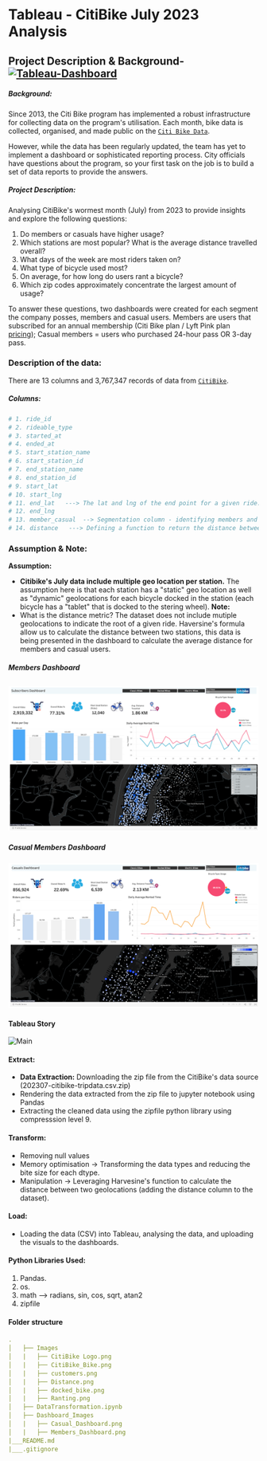 # Tableau - CitiBike July 2023 Analysis
## Project Description  & Background- [![Tableau-Dashboard](https://img.shields.io/badge/Dashboard-Presentation-black?style=flat&logo=atandt)](https://public.tableau.com/views/CitiBike_GalBeeri/CasualRidersDashboard?:language=en-US&publish=yes&:display_count=n&:origin=viz_share_link) 

##### Background:
Since 2013, the Citi Bike program has implemented a robust infrastructure for collecting data on the program's utilisation. Each month, bike data is collected, organised, and made public on the [`Citi Bike Data`](https://citibikenyc.com/system-data).

However, while the data has been regularly updated, the team has yet to implement a dashboard or sophisticated reporting process. City officials have questions about the program, so your first task on the job is to build a set of data reports to provide the answers.

##### Project Description:
Analysing CitiBike's wormest month (July) from 2023 to provide insights and explore the following questions:
1. Do members or casuals have higher usage? 
2. Which stations are most popular? What is the average distance travelled overall? 
3. What days of the week are most riders taken on? 
4. What type of bicycle used most? 
5. On average, for how long do users rant a bicycle? 
6. Which zip codes approximately concentrate the largest amount of usage? 

To answer these questions, two dashboards were created for each segment the company posses, members and casual users. Members are users that subscribed for an annual membership (Citi Bike plan  / Lyft Pink plan [pricing](https://citibikenyc.com/pricing)); Casual members = users who purchased 24-hour pass OR 3-day pass. 
### Description of the data: 
There are 13 columns and 3,767,347 records of data from [`CitiBike`](https://s3.amazonaws.com/tripdata/index.html).
##### Columns: 
``` python
# 1. ride_id               
# 2. rideable_type         
# 3. started_at            
# 4. ended_at              
# 5. start_station_name    
# 6. start_station_id      
# 7. end_station_name      
# 8. end_station_id        
# 9. start_lat             
# 10. start_lng             
# 11. end_lat   ---> The lat and lng of the end point for a given ride.            
# 12. end_lng               
# 13. member_casual  --> Segmentation column - identifying members and casual users         
# 14. distance   ---> Defining a function to return the distance betwee two geolocation points given a sphere - Haversine formula
```
        
### Assumption & Note:
**Assumption:**
* **Citibike's July data include multiple geo location per station.** The assumption here is that each station has a "static" geo location as well as "dynamic" geolocations for each bicycle docked in the station (each bicycle has a "tablet" that is docked to the stering wheel). 
**Note:**
* What is the distance metric? The dataset does not include mutiple geolocations to indicate the root of a given ride. Haversine's formula allow us to calculate the distance between two stations, this data is being presented in the dashboard to calculate the average distance for members and casual users. 

##### Members Dashboard 
![members_dashboard](https://github.com/Kokolipa/Tableau_CitiBIke/blob/city_main/Dashboard_Images/Members_Dashboard.png)
----------------------------------------------------------------
##### Casual Members Dashboard 
![casual_members_dashboard](https://github.com/Kokolipa/Tableau_CitiBIke/blob/city_main/Dashboard_Images/Casual_Dashboard.png)
#### Tableau Story
![Main](https://media.giphy.com/media/v1.Y2lkPTc5MGI3NjExdmJ6eGt3dW5wdzVrY3lmYXhweXFia2V3cDlncTg0NXZnZ3RmY3lzeSZlcD12MV9pbnRlcm5hbF9naWZfYnlfaWQmY3Q9Zw/1iqC3KRYMkwlA0kfkX/giphy.gif)




#### Extract: 
* **Data Extraction:** Downloading the zip file from the CitiBike's data source (202307-citibike-tripdata.csv.zip)
* Rendering the data extracted from the zip file to jupyter notebook using Pandas
* Extracting the cleaned data using the zipfile python library using compresssion level 9. 
#### Transform: 
* Removing null values
* Memory optimisation -> Transforming the data types and reducing the bite size for each dtype.
* Manipulation -> Leveraging Harvesine's function to calculate the distance between two geolocations (adding the distance column to the dataset). 
#### Load: 
* Loading the data (CSV) into Tableau, analysing the data, and uploading the visuals to the dashboards.


#### Python Libraries Used:
1. Pandas.
2. os. 
3. math --> radians, sin, cos, sqrt, atan2
4. zipfile 


#### Folder structure
``` yml
.
│   ├── Images 
│   |   ├── CitiBike Logo.png      
│   |   ├── CitiBike_Bike.png          
│   |   ├── customers.png         
│   |   ├── Distance.png        
│   |   ├── docked_bike.png
│   |   ├── Ranting.png       
│   ├── DataTransformation.ipynb     
│   ├── Dashboard_Images
│   |   ├── Casual_Dashboard.png      
│   |   ├── Members_Dashboard.png     
|___README.md
|___.gitignore                
``` 